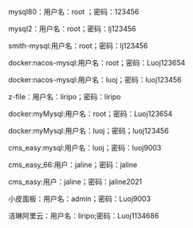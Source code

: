 mysql80：用户名：root ；密码：123456

mysql2：用户名：root；密码：lj123456

smith-mysql:用户名：root；密码：lj123456	

docker:nacos-mysql:用户名：root；密码：Luoj123654

docker:nacos-mysql:用户名：luoj；密码：luoj123456

z-file：用户名：liripo；密码：liripo

docker:myMysql:用户名：root；密码：Luoj123654

docker:myMysql:用户名：luoj；密码；luoj123456

cms_easy:mysql:用户名：luoj；密码：luoj9003

cms_easy_66:用户：jaline；密码：jaline

cms_easy:用户：jaline；密码：jaline2021

小皮面板：用户名：admin；密码：Luoj9003

洁琳阿里云：用户名：liripo;密码：Luoj1134686

